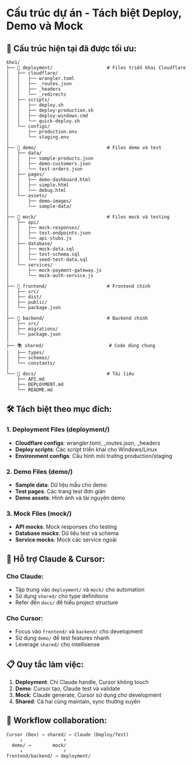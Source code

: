 # Cấu trúc dự án - Tách biệt Deploy, Demo và Mock

## 📁 Cấu trúc hiện tại đã được tối ưu:

```
kho1/
├── 🚀 deployment/                    # Files triển khai Cloudflare
│   ├── cloudflare/
│   │   ├── wrangler.toml
│   │   ├── _routes.json
│   │   ├── _headers
│   │   └── _redirects
│   ├── scripts/
│   │   ├── deploy.sh
│   │   ├── deploy-production.sh
│   │   ├── deploy-windows.cmd
│   │   └── quick-deploy.sh
│   └── configs/
│       ├── production.env
│       └── staging.env
│
├── 🎯 demo/                          # Files demo và test
│   ├── data/
│   │   ├── sample-products.json
│   │   ├── demo-customers.json
│   │   └── test-orders.json
│   ├── pages/
│   │   ├── demo-dashboard.html
│   │   ├── simple.html
│   │   └── debug.html
│   └── assets/
│       ├── demo-images/
│       └── sample-data/
│
├── 🔧 mock/                          # Files mock và testing
│   ├── api/
│   │   ├── mock-responses/
│   │   ├── test-endpoints.json
│   │   └── api-stubs.js
│   ├── database/
│   │   ├── mock-data.sql
│   │   ├── test-schema.sql
│   │   └── seed-test-data.sql
│   └── services/
│       ├── mock-payment-gateway.js
│       └── mock-auth-service.js
│
├── 📱 frontend/                      # Frontend chính
│   ├── src/
│   ├── dist/
│   ├── public/
│   └── package.json
│
├── 🔄 backend/                       # Backend chính
│   ├── src/
│   ├── migrations/
│   └── package.json
│
├── 📚 shared/                        # Code dùng chung
│   ├── types/
│   ├── schemas/
│   └── constants/
│
└── 📖 docs/                          # Tài liệu
    ├── API.md
    ├── DEPLOYMENT.md
    └── README.md
```

## 🛠️ Tách biệt theo mục đích:

### 1. **Deployment Files** (deployment/)
- **Cloudflare configs**: wrangler.toml, _routes.json, _headers
- **Deploy scripts**: Các script triển khai cho Windows/Linux
- **Environment configs**: Cấu hình môi trường production/staging

### 2. **Demo Files** (demo/)
- **Sample data**: Dữ liệu mẫu cho demo
- **Test pages**: Các trang test đơn giản
- **Demo assets**: Hình ảnh và tài nguyên demo

### 3. **Mock Files** (mock/)
- **API mocks**: Mock responses cho testing
- **Database mocks**: Dữ liệu test và schema
- **Service mocks**: Mock các service ngoài

## 🤖 Hỗ trợ Claude & Cursor:

### **Cho Claude:**
- Tập trung vào `deployment/` và `mock/` cho automation
- Sử dụng `shared/` cho type definitions
- Refer đến `docs/` để hiểu project structure

### **Cho Cursor:**
- Focus vào `frontend/` và `backend/` cho development
- Sử dụng `demo/` để test features nhanh
- Leverage `shared/` cho intellisense

## 📋 Quy tắc làm việc:

1. **Deployment**: Chỉ Claude handle, Cursor không touch
2. **Demo**: Cursor tạo, Claude test và validate
3. **Mock**: Claude generate, Cursor sử dụng cho development
4. **Shared**: Cả hai cùng maintain, sync thường xuyên

## 🔄 Workflow collaboration:

```
Cursor (Dev) → shared/ ← Claude (Deploy/Test)
     ↓               ↑
  demo/ →        mock/
     ↓               ↑
frontend/backend/ → deployment/
```